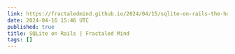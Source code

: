```yaml
---
link: https://fractaledmind.github.io/2024/04/15/sqlite-on-rails-the-how-and-why-of-optimal-performance/
date: 2024-04-16 15:46 UTC
published: true
title: SQLite on Rails | Fractaled Mind
tags: []
---
```



